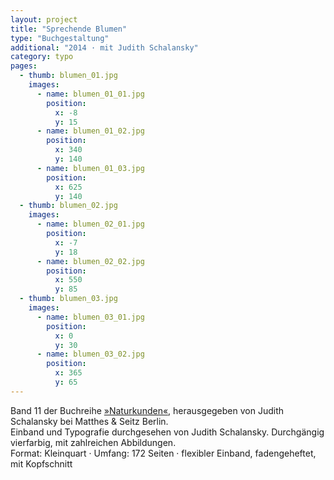 ```yaml
---
layout: project
title: "Sprechende Blumen"
type: "Buchgestaltung"
additional: "2014 · mit Judith Schalansky"
category: typo
pages:
  - thumb: blumen_01.jpg
    images:
      - name: blumen_01_01.jpg
        position:
          x: -8
          y: 15
      - name: blumen_01_02.jpg
        position:
          x: 340
          y: 140
      - name: blumen_01_03.jpg
        position:
          x: 625
          y: 140
  - thumb: blumen_02.jpg
    images:
      - name: blumen_02_01.jpg
        position:
          x: -7
          y: 18
      - name: blumen_02_02.jpg
        position:
          x: 550
          y: 85
  - thumb: blumen_03.jpg
    images:
      - name: blumen_03_01.jpg
        position:
          x: 0
          y: 30
      - name: blumen_03_02.jpg
        position:
          x: 365
          y: 65
---
```

Band 11 der Buchreihe [»Naturkunden«](http://www.naturkunden.de), herausgegeben von Judith Schalansky bei Matthes & Seitz Berlin.  
Einband und Typografie durchgesehen von Judith Schalansky. Durchgängig vierfarbig, mit zahlreichen Abbildungen.  
Format: Kleinquart · Umfang: 172 Seiten · flexibler Einband, fadengeheftet, mit Kopfschnitt
